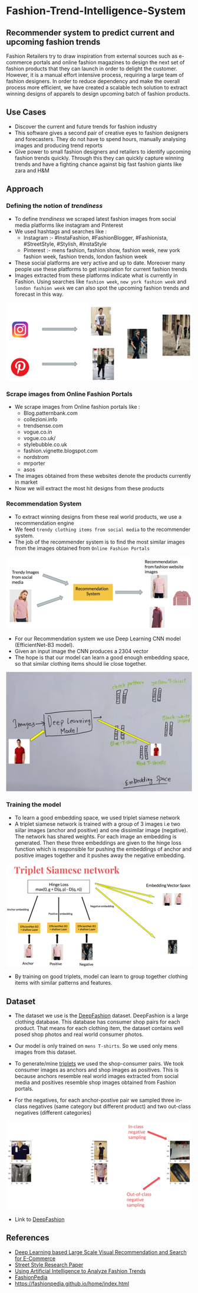 # Fashion-Trend-Intelligence-System
## Recommender system to predict current and upcoming fashion trends

Fashion Retailers try to draw inspiration from external sources such as e-commerce portals and
online fashion magazines to design the next set of fashion products that they can launch in order
to delight the customer. However, it is a manual effort intensive process, requiring a large team of
fashion designers.
In order to reduce dependency and make the overall process more efficient, we have created
a scalable tech solution to extract winning designs of apparels to design upcoming batch of fashion products.

## Use Cases
- Discover the current and future trends for fashion industry
- This software gives a second pair of creative eyes to fashion designers and forecasters. They do not have to spend hours, manually analysing images and producing trend reports
- Give power to small fashion designers and retailers to identify upcoming fashion trends quickly. Through this they can quickly capture winning trends and have a fighting chance against big fast fashion giants like zara and H&M

## Approach 
### Defining the notion of *trendiness*
- To define *trendiness* we scraped latest fashion images from social media platforms like instagram and Pinterest
- We used hashtags and searches like :
  - Instagram :- #InstaFashion, #FashionBlogger,  #Fashionista,  #StreetStyle,  #Stylish,  #InstaStyle
  - Pinterest :- mens fashion, fashion show, fashion week, new york fashion week, fashion trends, london fashion week
- These social platforms are very active and up to date. Moreover many people use these platforms to get inspiration for current fashion trends
- Images extracted from these platforms indicate what is currently in Fashion. Using searches like `fashion week`, `new york fashion week` and `london fashion week` we can also spot 
the upcoming fashion trends and forecast in this way.

<p align="center"> <img src = "https://github.com/mananm98/Fashion-Trend-Intelligence-System/blob/master/images/1.JPG"\> </p>


### Scrape images from Online Fashion Portals
- We scrape images from Online fashion portals like :
  - Blog.patternbank.com
  - collezioni.info
  - trendsense.com
  - vogue.co.in
  - vogue.co.uk/ 
  - stylebubble.co.uk
  - fashion.vignette.blogspot.com
  - nordstrom
  - mrporter
  - asos
- The images obtained from these websites denote the products currently in market
- Now we will extract the most hit designs from these products

### Recommendation System
- To extract winning designs from these real world products, we use a recommendation engine
- We feed `trendy clothing items from social media` to the recommender system.
- The job of the recommender system is to find the most similar images from the images obtained from `Online Fashion Portals`

<p align="center"> <img src = "https://github.com/mananm98/Fashion-Trend-Intelligence-System/blob/master/images/2.JPG"\> </p>


- For our Recommendation system we use Deep Learning CNN model (EfficientNet-B3 model).
- Given an input image the CNN produces a 2304 vector
- The hope is that our model can learn a good enough embedding space, so that similar clothing items should lie close together.

<p align="center"> <img src = "https://github.com/mananm98/Fashion-Trend-Intelligence-System/blob/master/images/3.JPG"\> </p>
  
  
### Training the model
- To learn a good embedding space, we used triplet siamese network
- A triplet siamese network is trained with a group of 3 images i.e two siilar images (anchor and positive) and one dissimilar image (negative). The network has shared weights. For each image an embedding is generated. Then these three embeddings are given to the hinge loss function which is responsible for pushing the embeddings of anchor and positive images together and it pushes away the negative embedding.

<p align="center"> <img src = "https://github.com/mananm98/Fashion-Trend-Intelligence-System/blob/master/images/4.JPG"\> </p>
  
 - By training on good triplets, model can learn to group together clothing items with similar patterns and features.
 
 
 ## Dataset 
 - The dataset we use is the [DeepFashion](http://mmlab.ie.cuhk.edu.hk/projects/DeepFashion.html) dataset. DeepFashion is a large clothing database. This database has consumer shop pairs for each product. That means for each clothing item, the dataset contains well posed shop photos and real world consumer photos.
  
- Our model is only trained on `mens T-shirts`. So we used only mens images from this dataset.
- To generate/mine [triplets](https://github.com/mananm98/Fashion-Trend-Intelligence-System/blob/master/Triplet_mining.ipynb) we used the shop-consumer pairs. We took consumer images as anchors and shop images as positives. This is because anchors resemble real world images extracted from social media and positives resemble shop images obtained from Fashion portals.
- For the negatives, for each anchor-postive pair we sampled three in-class negatives (same category but different product) and two out-class negatives (different categories)

<p align="center"> <img src = "https://github.com/mananm98/Fashion-Trend-Intelligence-System/blob/master/images/5.JPG"\> </p> 
  
- Link to [DeepFashion](http://mmlab.ie.cuhk.edu.hk/projects/DeepFashion.html)

## References
- [Deep Learning based Large Scale Visual Recommendation and
Search for E-Commerce](https://arxiv.org/pdf/1703.02344v1.pdf)
- [Street Style Research Paper](https://arxiv.org/abs/1706.01869)
- [Using Artificial Intelligence to Analyze Fashion Trends](https://arxiv.org/pdf/2005.00986.pdf)  
- [FashionPedia](https://arxiv.org/pdf/2004.12276.pdf)
- https://fashionpedia.github.io/home/index.html 
  

